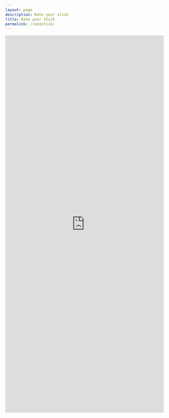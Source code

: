 ```yaml
---
layout: page
description: Rate your stick
title: Rate your stick
permalink: /ratestick/
---
```


<iframe 
  src="https://school-project.rwx.si/" 
  width="100%" 
  height="1200" 
  style="border:none;">
</iframe>
